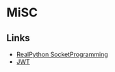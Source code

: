 # MiSC

## Links

- [RealPython SocketProgramming](https://realpython.com/python-sockets/)
- [JWT](https://jwt.io/)
